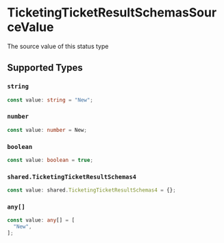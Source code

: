 # TicketingTicketResultSchemasSourceValue

The source value of this status type


## Supported Types

### `string`

```typescript
const value: string = "New";
```

### `number`

```typescript
const value: number = New;
```

### `boolean`

```typescript
const value: boolean = true;
```

### `shared.TicketingTicketResultSchemas4`

```typescript
const value: shared.TicketingTicketResultSchemas4 = {};
```

### `any[]`

```typescript
const value: any[] = [
  "New",
];
```


